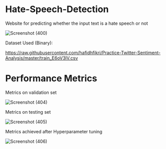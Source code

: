 # Hate-Speech-Detection
Website for predicting whether the input text is a hate speech or not

![Screenshot (400)](https://github.com/srishtayy/Hate-Speech-Detection/assets/88854623/96518eb6-2cf4-4db0-9dea-e3f3e1bd5eb5)

Dataset Used (Binary):

https://raw.githubusercontent.com/hafidhfikri/Practice-Twitter-Sentiment-Analysis/master/train_E6oV3lV.csv

# Performance Metrics

Metrics on validation set

![Screenshot (404)](https://github.com/srishtayy/Hate-Speech-Detection/assets/88854623/8642b507-8193-459c-b121-bd0f3b1ae6c4)

Metrics on testing set

![Screenshot (405)](https://github.com/srishtayy/Hate-Speech-Detection/assets/88854623/2e5a0f9f-0604-464a-9e92-5d3c3cf5648d)

Metrics achieved after Hyperparameter tuning

![Screenshot (406)](https://github.com/srishtayy/Hate-Speech-Detection/assets/88854623/6d27297a-2dd1-45b0-9ebc-fb7fff87e3aa)




